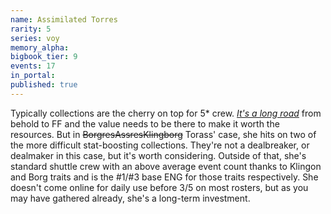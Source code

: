 ```yaml
---
name: Assimilated Torres
rarity: 5
series: voy
memory_alpha:
bigbook_tier: 9
events: 17
in_portal:
published: true
---
```


Typically collections are the cherry on top for 5* crew. [_It's a long road_](https://www.youtube.com/watch?v=pmQsrXLofMY) from behold to FF and the value needs to be there to make it worth the resources. But in ~~Borgres~~~~Assres~~~~Klingborg~~ Torass' case, she hits on two of the more difficult stat-boosting collections. They're not a dealbreaker, or dealmaker in this case, but it's worth considering. Outside of that, she's standard shuttle crew with an above average event count thanks to Klingon and Borg traits and is the #1/#3 base ENG for those traits respectively. She doesn't come online for daily use before 3/5 on most rosters, but as you may have gathered already, she's a long-term investment. 
